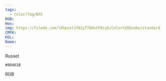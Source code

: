 ```yaml
---
tags:
  - Color/Tag/NTC
RGB:
Hex:
img: https://filedn.com/l0hpzxl1f01yT7GHxtF8cyk/Color%20Snake/standard_csv_to_svg//80461B.svg
CMYK:
HSL:
Name:
---
```

Russet
```palette
#80461B
```
RGB
